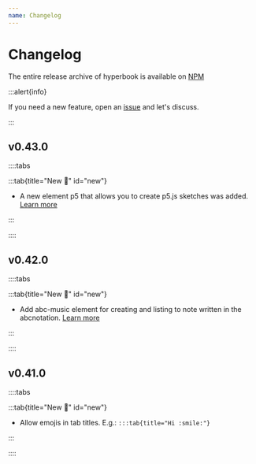 ```yaml
---
name: Changelog
---
```


# Changelog

The entire release archive of hyperbook is available on [NPM](https://www.npmjs.com/package/hyperbook)

:::alert{info}

If you need a new feature, open an [issue](https://github.com/openpatch/hyperbook/issues) and let's discuss.

:::

<!--
## v0.41.0

::::tabs

:::tab{title="New :rocket:" id="new"}

- Allow emojis in tab titles. E.g.: `:::tab{title="Hi :smile:"}`

:::

:::tab{title="Improved :+1:" id="improved"}



:::

:::tab{title="Fixed :bug:" id="fixed"}



:::

::::
-->

## v0.43.0

::::tabs

:::tab{title="New :rocket:" id="new"}

- A new element p5 that allows you to create p5.js sketches was added. [Learn more](/elements/p5)

:::

::::


## v0.42.0

::::tabs

:::tab{title="New :rocket:" id="new"}

- Add abc-music element for creating and listing to note written in the abcnotation. [Learn more](/elements/abc-music)

:::

::::

## v0.41.0

::::tabs

:::tab{title="New :rocket:" id="new"}

- Allow emojis in tab titles. E.g.: `:::tab{title="Hi :smile:"}`

:::

::::